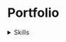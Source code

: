 # Portfolio

<details>
  <summary>Skills</summary>
    
- **HTML (Advanced)**
  - Web Components
  - Semantic
  - Accessibility

- **CSS (Intermediate)**
  - Architeture
  - SASS
  - Animations
  
- **JavaScript (Beguinner)**
  - ES6
  - DOM Manipulation
</details>
